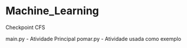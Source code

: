 # Machine_Learning
Checkpoint CFS

main.py - Atividade Principal
pomar.py - Atividade usada como exemplo
